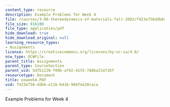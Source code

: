 ```yaml
---
content_type: resource
description: Example Problems for Week 4
file: /courses/3-00-thermodynamics-of-materials-fall-2002/f423e756ddb6e11bb41b966f4a38caca_exweek4.PDF
file_size: 916180
file_type: application/pdf
hide_download: true
hide_download_original: null
learning_resource_types:
- Assignments
license: https://creativecommons.org/licenses/by-nc-sa/4.0/
ocw_type: OCWFile
parent_title: Assignments
parent_type: CourseSection
parent_uid: 5d7b1220-f09b-af92-4155-788ba214726f
resourcetype: Document
title: exweek4.PDF
uid: f423e756-ddb6-e11b-b41b-966f4a38caca
---
```

Example Problems for Week 4
